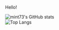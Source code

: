 Hello!

![mint73's GitHub stats](https://github-readme-stats.vercel.app/api?username=mint73&count_private=true&theme=vue-dark&show_icons=true&rank_icon=github)<br />
![Top Langs](https://github-readme-stats.vercel.app/api/top-langs/?username=mint73&count_private=true&theme=vue-dark)<br />
